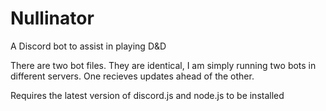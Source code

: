 # Nullinator
 A Discord bot to assist in playing D&D

 There are two bot files. They are identical, I am simply running two bots in different servers.
 One recieves updates ahead of the other.

Requires the latest version of discord.js and node.js to be installed